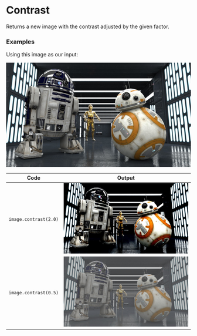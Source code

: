 Contrast
========

Returns a new image with the contrast adjusted by the given factor.


### Examples

Using this image as our input:

![source image](images/input_640_360.jpg)

| Code | Output |
| ---- | ------ |
| `image.contrast(2.0)`          | ![image](images/contrast_2.0.jpg) |
| `image.contrast(0.5)`          | ![image](images/contrast_0.5.jpg) |
